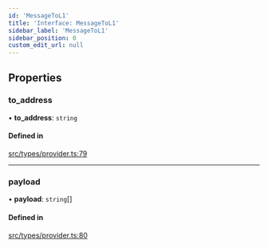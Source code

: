 ```yaml
---
id: 'MessageToL1'
title: 'Interface: MessageToL1'
sidebar_label: 'MessageToL1'
sidebar_position: 0
custom_edit_url: null
---
```


## Properties

### to_address

• **to_address**: `string`

#### Defined in

[src/types/provider.ts:79](https://github.com/0xs34n/starknet.js/blob/v5.5.0/src/types/provider.ts#L79)

---

### payload

• **payload**: `string`[]

#### Defined in

[src/types/provider.ts:80](https://github.com/0xs34n/starknet.js/blob/v5.5.0/src/types/provider.ts#L80)
